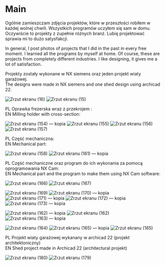# Main


Ogólnie zamieszczam zdjęcia projektów, które w przeszłości robiłem w każdej wolnej chwili. Wszystkich programów uczyłem się sam w domu. 
Oczywiście to projekty z zupełnie różnych branż.
Lubię projektować sprawia mi to dużo satysfakcji. 

In general, I post photos of projects that I did in the past in every free moment. I learned all the programs by myself at home.
Of course, these are projects from completely different industries.
I like designing, it gives me a lot of satisfaction.

Projekty zostały wykonane w NX siemens oraz jeden projekt wiaty garażowej. <br>
The designs were made in NX siemens and one shed design using archicad 22.

![Zrzut ekranu (16)](https://user-images.githubusercontent.com/130925883/234099081-01590a41-a1f2-4207-9d69-937996555e36.png)
![Zrzut ekranu (15)](https://user-images.githubusercontent.com/130925883/234099259-52de49ca-2a8e-48f2-a6a6-49f0dfb4ae17.png)


PL  Oprawka frezerska wraz z przekrojem : <br>
EN  Milling holder with cross-section:

![Zrzut ekranu (154) — kopia](https://user-images.githubusercontent.com/130925883/236225678-ff96253a-11bf-4b6d-a955-7e9c48ccf792.png)
![Zrzut ekranu (155)](https://user-images.githubusercontent.com/130925883/236225683-503df7e0-71c8-4fc1-9386-f94540b0ee03.png)
![Zrzut ekranu (156)](https://user-images.githubusercontent.com/130925883/236225686-7625e6a6-78d8-4624-90cd-02ba5fe009e4.png)
![Zrzut ekranu (157)](https://user-images.githubusercontent.com/130925883/236225690-333bcff7-d004-499e-8e72-a2380bf11a9c.png)

PL  Część mechaniczna:<br>
EN  Mechanical part:

![Zrzut ekranu (158)](https://user-images.githubusercontent.com/130925883/236225696-2ee87934-c803-4e98-a792-9bcd04c371c8.png)
![Zrzut ekranu (161) — kopia](https://user-images.githubusercontent.com/130925883/236226252-76288543-28cf-4ff5-9bb4-0bb020a27297.png)

PL  Część mechaniczne oraz program do ich wykonania za pomocą oprogramowania NX Cam:<br>
EN  Mechanical part and the program to make them using NX Cam software:

![Zrzut ekranu (166)](https://user-images.githubusercontent.com/130925883/236226178-44c797e3-115e-49e3-9fa5-d588545a73cb.png)
![Zrzut ekranu (167)](https://user-images.githubusercontent.com/130925883/236226195-18db5c5f-df64-4433-88a8-e9f3f39dda2b.png)

![Zrzut ekranu (169)](https://user-images.githubusercontent.com/130925883/236226207-afa80a5d-ed3d-4d67-abbc-dbee838f35a1.png)
![Zrzut ekranu (170) — kopia](https://user-images.githubusercontent.com/130925883/236226213-ffc9ce0d-5e01-4bc3-83aa-81e6577fe0e1.png)
![Zrzut ekranu (171) — kopia](https://user-images.githubusercontent.com/130925883/236226219-b3fe9177-761b-4aea-b81e-e2886d7ff134.png)
![Zrzut ekranu (172) — kopia](https://user-images.githubusercontent.com/130925883/236226225-25ae17eb-e8c5-4755-a5d7-8de5f72249c8.png)
![Zrzut ekranu (173) — kopia](https://user-images.githubusercontent.com/130925883/236226231-24e6f291-7009-48a6-af5e-4db1937ccb61.png)

![Zrzut ekranu (162) — kopia](https://user-images.githubusercontent.com/130925883/236226258-dfbd4ffd-cc2e-440e-848e-563177104ee7.png)
![Zrzut ekranu (162)](https://user-images.githubusercontent.com/130925883/236226266-09083dd6-f0bd-4fe5-98b6-b399022c3998.png)
![Zrzut ekranu (163) — kopia](https://user-images.githubusercontent.com/130925883/236226276-16f6c71d-01ec-4bc3-bc2c-7e2672586b68.png)

![Zrzut ekranu (164)](https://user-images.githubusercontent.com/130925883/236226286-8589e300-b44a-421a-bbed-0af8c92a01ae.png)
![Zrzut ekranu (165) — kopia](https://user-images.githubusercontent.com/130925883/236226293-4a95d8eb-63cf-48c1-9655-ce98873ae526.png)
![Zrzut ekranu (165)](https://user-images.githubusercontent.com/130925883/236226298-94f0d1eb-7f22-4557-8ffd-c38e50e28cf1.png)

PL Projekt wiaty garażowej wykanany w archicad 22 (projekt architektoniczny) <br>
EN Shed project made in Archicad 22 (architectural projekt)

![Zrzut ekranu (180)](https://user-images.githubusercontent.com/130925883/236226455-ba2588a6-ce6f-4733-9eb5-8435e360a61d.png)
![Zrzut ekranu (179)](https://user-images.githubusercontent.com/130925883/236226465-7aaf3524-de75-4064-9f76-47e1c29d9238.png)


